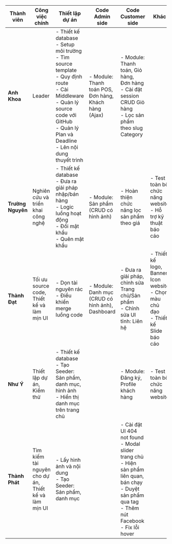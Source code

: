 | **Thành viên**     | **Công việc chính**                                  | **Thiết lập dự án**                                                                                                     | **Code Admin side**                                      | **Code Customer side**                                                                                       | **Khác**                                                                                             |
|---------------------|-----------------------------------------------------|------------------------------------------------------------------------------------------------------------------------|---------------------------------------------------------|------------------------------------------------------------------------------------------------------------|----------------------------------------------------------------------------------------------------|
| **Anh Khoa**        | Leader                                              | - Thiết kế database<br>- Setup môi trường<br>- Tìm source template<br>- Quy định route<br>- Cài Middleware<br>- Quản lý source code với GitHub<br>- Quản lý Plan và Deadline<br>- Lên nội dung thuyết trình | - Module: Thanh toán POS, Đơn hàng, Khách hàng (Ajax)    | - Module: Thanh toán, Giỏ hàng, Đơn hàng<br>- Cài đặt session CRUD Giỏ hàng<br>- Lọc sản phẩm theo slug Category |                                                                                                    |
| **Trường Nguyên**   | Nghiên cứu và triển khai công nghệ                  | - Thiết kế database<br>- Đưa ra giải pháp nhập/bán hàng<br>- Logic luồng hoạt động<br>- Đổi mật khẩu<br>- Quên mật khẩu | - Module: Sản phẩm (CRUD có hình ảnh)                   | - Hoàn thiện chức năng lọc sản phẩm theo giá                                                                 | - Test toàn bộ chức năng website<br>- Hỗ trợ kỹ thuật báo cáo                                        |
| **Thành Đạt**       | Tối ưu source code, Thiết kế và làm mịn UI          | - Dọn tài nguyên rác<br>- Điều khiển merge luồng code                                                                  | - Module: Danh mục (CRUD có hình ảnh), Dashboard         | - Đưa ra giải pháp, chỉnh sửa Trang chủ/Sản phẩm<br>- Chỉnh sửa UI tĩnh: Liên hệ                              | - Thiết kế logo, Banner, Icon website<br>- Chọn màu chủ đạo<br>- Thiết kế Slide báo cáo             |
| **Như Ý**           | Thiết lập dự án, Kiểm thử                           | - Thiết kế database<br>- Tạo Seeder: Sản phẩm, danh mục, hình ảnh<br>- Hiển thị danh mục trên trang chủ                |                                                         | - Module: Đăng ký, Profile khách hàng                                                                   | - Test toàn bộ chức năng website                                                                    |
| **Thành Phát**      | Tìm kiếm tài nguyên cho dự án, Thiết kế và làm mịn UI | - Lấy hình ảnh và nội dung<br>- Tạo Seeder: Sản phẩm, danh mục                                                         |                                                         | - Cài đặt UI 404 not found<br>- Modal slider trang chủ<br>- Hiện sản phẩm liên quan, bán chạy<br>- Duyệt sản phẩm qua tag<br>- Thêm nút Facebook<br>- Fix lỗi hover |                                                                                                    |
